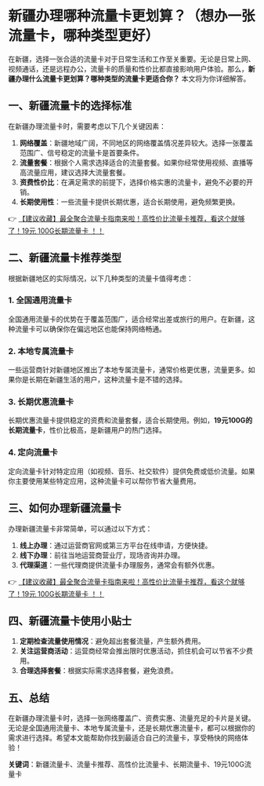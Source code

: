 # 新疆办理哪种流量卡更划算？（想办一张流量卡，哪种类型更好）

在新疆，选择一张合适的流量卡对于日常生活和工作至关重要。无论是日常上网、视频通话，还是远程办公，流量卡的质量和性价比都直接影响用户体验。那么，**新疆办理什么流量卡更划算？哪种类型的流量卡更适合你？** 本文将为你详细解答。

## 一、新疆流量卡的选择标准

在新疆办理流量卡时，需要考虑以下几个关键因素：

1. **网络覆盖**：新疆地域广阔，不同地区的网络覆盖情况差异较大。选择一张覆盖范围广、信号稳定的流量卡是首要条件。
2. **流量套餐**：根据个人需求选择适合的流量套餐。如果你经常使用视频、直播等高流量应用，建议选择大流量套餐。
3. **资费性价比**：在满足需求的前提下，选择价格实惠的流量卡，避免不必要的开销。
4. **长期使用性**：一些流量卡提供长期优惠，适合长期使用，避免频繁更换。

👉 [【建议收藏】最全聚合流量卡指南来啦！高性价比流量卡推荐，看这个就够了！19元 100G长期流量卡 ！！](https://bit.ly/Liuliangka)

## 二、新疆流量卡推荐类型

根据新疆地区的实际情况，以下几种类型的流量卡值得考虑：

### 1. 全国通用流量卡
全国通用流量卡的优势在于覆盖范围广，适合经常出差或旅行的用户。在新疆，这种流量卡可以确保你在偏远地区也能保持网络畅通。

### 2. 本地专属流量卡
一些运营商针对新疆地区推出了本地专属流量卡，通常价格更优惠，流量更多。如果你是长期在新疆生活的用户，这种流量卡是不错的选择。

### 3. 长期优惠流量卡
长期优惠流量卡提供稳定的资费和流量套餐，适合长期使用。例如，**19元100G的长期流量卡**，性价比极高，是新疆用户的热门选择。

### 4. 定向流量卡
定向流量卡针对特定应用（如视频、音乐、社交软件）提供免费或低价流量。如果你主要使用某些特定应用，这种流量卡可以帮你节省大量费用。

## 三、如何办理新疆流量卡

办理新疆流量卡非常简单，可以通过以下方式：

1. **线上办理**：通过运营商官网或第三方平台在线申请，方便快捷。
2. **线下办理**：前往当地运营商营业厅，现场咨询并办理。
3. **代理渠道**：一些代理商提供流量卡办理服务，通常会有额外优惠。

👉 [【建议收藏】最全聚合流量卡指南来啦！高性价比流量卡推荐，看这个就够了！19元 100G长期流量卡 ！！](https://bit.ly/Liuliangka)

## 四、新疆流量卡使用小贴士

1. **定期检查流量使用情况**：避免超出套餐流量，产生额外费用。
2. **关注运营商活动**：运营商经常会推出限时优惠活动，抓住机会可以节省不少费用。
3. **合理选择套餐**：根据实际需求选择套餐，避免浪费。

## 五、总结

在新疆办理流量卡时，选择一张网络覆盖广、资费实惠、流量充足的卡片是关键。无论是全国通用流量卡、本地专属流量卡，还是长期优惠流量卡，都可以根据你的需求进行选择。希望本文能帮助你找到最适合自己的流量卡，享受畅快的网络体验！

**关键词**：新疆流量卡、流量卡推荐、高性价比流量卡、长期流量卡、19元100G流量卡
